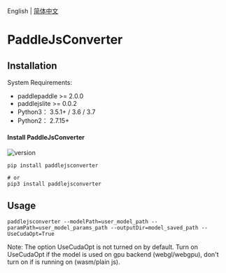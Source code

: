 English | [简体中文](README_CN.md)
# PaddleJsConverter

## Installation

System Requirements:

* paddlepaddle >= 2.0.0
* paddlejslite >= 0.0.2
* Python3： 3.5.1+ / 3.6 / 3.7
* Python2： 2.7.15+

#### Install PaddleJsConverter

<img src="https://img.shields.io/pypi/v/paddlejsconverter" alt="version">

```shell
pip install paddlejsconverter

# or
pip3 install paddlejsconverter
```


## Usage

```shell
paddlejsconverter --modelPath=user_model_path --paramPath=user_model_params_path --outputDir=model_saved_path --UseCudaOpt=True
```
Note: The option UseCudaOpt is not turned on by default. Turn on UseCudaOpt if the model is used on gpu backend (webgl/webgpu), don't turn on if is running on (wasm/plain js).
